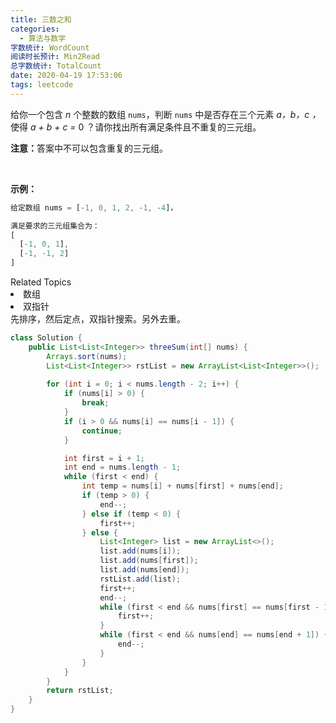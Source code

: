 ```yaml
---
title: 三数之和
categories:
  - 算法与数学
字数统计: WordCount
阅读时长预计: Min2Read
总字数统计: TotalCount
date: 2020-04-19 17:53:06
tags: leetcode
---
```


<p>给你一个包含 <em>n</em> 个整数的数组&nbsp;<code>nums</code>，判断&nbsp;<code>nums</code>&nbsp;中是否存在三个元素 <em>a，b，c ，</em>使得&nbsp;<em>a + b + c = </em>0 ？请你找出所有满足条件且不重复的三元组。</p>

<p><strong>注意：</strong>答案中不可以包含重复的三元组。</p>

<p>&nbsp;</p>

<p><strong>示例：</strong></p>

```js
给定数组 nums = [-1, 0, 1, 2, -1, -4]，

满足要求的三元组集合为：
[
  [-1, 0, 1],
  [-1, -1, 2]
]
```

<div><div>Related Topics</div><div><li>数组</li><li>双指针</li></div></div>
<!--more-->
先排序，然后定点，双指针搜索。另外去重。

```java
class Solution {
    public List<List<Integer>> threeSum(int[] nums) {
        Arrays.sort(nums);
        List<List<Integer>> rstList = new ArrayList<List<Integer>>();
        
        for (int i = 0; i < nums.length - 2; i++) {
            if (nums[i] > 0) {
                break;
            }
            if (i > 0 && nums[i] == nums[i - 1]) {
                continue;
            }

            int first = i + 1;
            int end = nums.length - 1;
            while (first < end) {
                int temp = nums[i] + nums[first] + nums[end];
                if (temp > 0) {
                    end--;
                } else if (temp < 0) {
                    first++;
                } else {
                    List<Integer> list = new ArrayList<>();
                    list.add(nums[i]);
                    list.add(nums[first]);
                    list.add(nums[end]);
                    rstList.add(list);
                    first++;
                    end--;
                    while (first < end && nums[first] == nums[first - 1]) {
                        first++;
                    }
                    while (first < end && nums[end] == nums[end + 1]) {
                        end--;
                    }
                }
            }
        }
        return rstList;
    }
}
```
